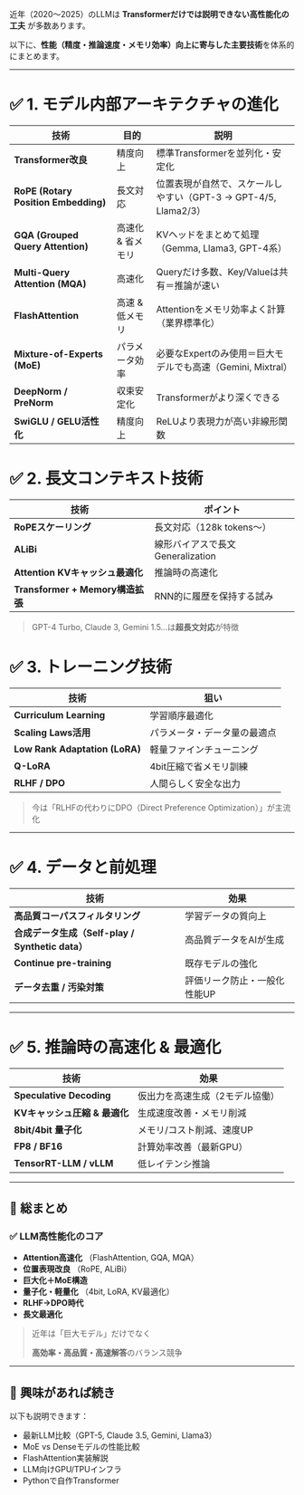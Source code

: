 近年（2020〜2025）のLLMは **Transformerだけでは説明できない高性能化の工夫** が多数あります。

以下に、**性能（精度・推論速度・メモリ効率）向上に寄与した主要技術**を体系的にまとめます。

---

# ✅ 1. モデル内部アーキテクチャの進化

| 技術                                       | 目的              | 説明                                                             |
| ------------------------------------------ | ----------------- | ---------------------------------------------------------------- |
| **Transformer改良**                  | 精度向上          | 標準Transformerを並列化・安定化                                  |
| **RoPE (Rotary Position Embedding)** | 長文対応          | 位置表現が自然で、スケールしやすい（GPT-3 → GPT-4/5, Llama2/3） |
| **GQA (Grouped Query Attention)**    | 高速化 & 省メモリ | KVヘッドをまとめて処理（Gemma, Llama3, GPT-4系）                 |
| **Multi-Query Attention (MQA)**      | 高速化            | Queryだけ多数、Key/Valueは共有＝推論が速い                       |
| **FlashAttention**                   | 高速 & 低メモリ   | Attentionをメモリ効率よく計算（業界標準化）                      |
| **Mixture-of-Experts (MoE)**         | パラメータ効率    | 必要なExpertのみ使用＝巨大モデルでも高速（Gemini, Mixtral）      |
| **DeepNorm / PreNorm**               | 収束安定化        | Transformerがより深くできる                                      |
| **SwiGLU / GELU活性化**              | 精度向上          | ReLUより表現力が高い非線形関数                                   |



# ✅ 2. 長文コンテキスト技術

| 技術                                   | ポイント                         |
| -------------------------------------- | -------------------------------- |
| **RoPEスケーリング**             | 長文対応（128k tokens〜）        |
| **ALiBi**                        | 線形バイアスで長文Generalization |
| **Attention KVキャッシュ最適化** | 推論時の高速化                   |
| **Transformer + Memory構造拡張** | RNN的に履歴を保持する試み        |

> GPT-4 Turbo, Claude 3, Gemini 1.5…は**超長文対応**が特徴




# ✅ 3. トレーニング技術

| 技術                                 | 狙い                         |
| ------------------------------------ | ---------------------------- |
| **Curriculum Learning**        | 学習順序最適化               |
| **Scaling Laws活用**           | パラメータ・データ量の最適点 |
| **Low Rank Adaptation (LoRA)** | 軽量ファインチューニング     |
| **Q-LoRA**                     | 4bit圧縮で省メモリ訓練       |
| **RLHF / DPO**                 | 人間らしく安全な出力         |

> 今は「RLHFの代わりにDPO（Direct Preference Optimization）」が主流化

---

# ✅ 4. データと前処理

| 技術                                                   | 効果                         |
| ------------------------------------------------------ | ---------------------------- |
| **高品質コーパスフィルタリング**                 | 学習データの質向上           |
| **合成データ生成（Self-play / Synthetic data）** | 高品質データをAIが生成       |
| **Continue pre-training**                        | 既存モデルの強化             |
| **データ去重 / 汚染対策**                        | 評価リーク防止・一般化性能UP |

---

# ✅ 5. 推論時の高速化 & 最適化

| 技術                                | 効果                            |
| ----------------------------------- | ------------------------------- |
| **Speculative Decoding**      | 仮出力を高速生成（2モデル協働） |
| **KVキャッシュ圧縮 & 最適化** | 生成速度改善・メモリ削減        |
| **8bit/4bit 量子化**          | メモリ/コスト削減、速度UP       |
| **FP8 / BF16**                | 計算効率改善（最新GPU）         |
| **TensorRT-LLM / vLLM**       | 低レイテンシ推論                |

---

## 📌 総まとめ

### ✅ LLM高性能化のコア

* **Attention高速化** （FlashAttention, GQA, MQA）
* **位置表現改良** （RoPE, ALiBi）
* **巨大化＋MoE構造**
* **量子化・軽量化** （4bit, LoRA, KV最適化）
* **RLHF→DPO時代**
* **長文最適化**

> 近年は「巨大モデル」だけでなく
>
> **高効率・高品質・高速解答**のバランス競争

---

## 🎯 興味があれば続き

以下も説明できます：

* 最新LLM比較（GPT-5, Claude 3.5, Gemini, Llama3）
* MoE vs Denseモデルの性能比較
* FlashAttention実装解説
* LLM向けGPU/TPUインフラ
* Pythonで自作Transformer
